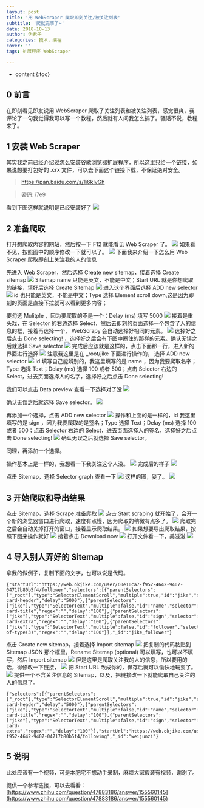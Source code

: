 ```yaml
---
layout: post
title: '用 WebScraper 爬取即刻关注/被关注列表'
subtitle: '爬就完事了~'
date: 2018-10-13
author: 伪君子
categories: 技术，编程
cover: ''
tags: 扩展程序 WebScraper

---
```


* content
{:toc}
## 0 前言
在即刻看见即友说用 WebScraper 爬取了关注列表和被关注列表，感觉很爽，我评论了一句我觉得我可以写一个教程，然后就有人问我怎么搞了。骚话不说，教程来了。

## 1 安装 Web Scraper

其实我之前已经介绍过怎么安装谷歌浏览器扩展程序，所以这里只给一个[链接](https://weijunzii.github.io/2018/10/07/Install-The-Chrome-Extension.html)，如果说想要打包好的 .crx 文件，可以去下面这个链接下载，不保证绝对安全。
>https://pan.baidu.com/s/1i6kIvGh 

>密码: i7e9

看到下图这样就说明是已经安装好了
![](https://upload-images.jianshu.io/upload_images/2989110-1136494d012af338.png)

## 2 准备爬取
打开想爬取内容的网站，然后按一下 F12 就能看见  Web Scraper 了。
![](https://upload-images.jianshu.io/upload_images/2989110-008bc9df01a25a36.png)
如果看不见，按照图中的顺序修改一下就可以了。
![](https://upload-images.jianshu.io/upload_images/2989110-c906c7e3ca5858d5.png)
下面我来介绍一下怎么用 Web Scraper 爬取即刻上关注我的人的信息

先进入 Web Scraper，然后选择 Create new sitemap，接着选择 Create sitemap
![](https://upload-images.jianshu.io/upload_images/2989110-f5d9426963bf7d36.png)
Sitemap name 只能是英文，不能是中文；Start URL 就是你想爬取的链接，填好后选择 Create Sitemap
![](https://upload-images.jianshu.io/upload_images/2989110-8d2c73f38fa5737e.png)
进入这个界面后选择 ADD new selector
![](https://upload-images.jianshu.io/upload_images/2989110-6d25ed7d7d609f40.png)
id 也只能是英文，不能是中文；Type 选择 Element scroll down,这是因为即刻的页面是直接下拉就可以看到更多内容；

要勾选 Mulitple ，因为要爬取的不是一个；Delay (ms) 填写 5000
![](https://upload-images.jianshu.io/upload_images/2989110-079d0c094af320e6.png)
接着是重头戏，在 Selector 的右边选择 Select，然后去即刻的页面选择一个包含了人的信息的框，接着再选择一个， WebScrapy 会自动选择好相同的元素。
![](https://upload-images.jianshu.io/upload_images/2989110-6cfd0a2ee8a01ac7.png)
选择好之后点击 Done selecting! ，选择好之后会有下图中圈住的那样的元素。确认无误之后就选择 Save selector 
![](https://upload-images.jianshu.io/upload_images/2989110-a1e2428a5c565ad2.png)
完成后应该就是这样的，点击下面那一行，进入新的界面进行选择
![](https://upload-images.jianshu.io/upload_images/2989110-62d0cc2e19e9a3a3.png)
注意我这里是在 _root/jike 下面进行操作的， 选择 ADD new selector
![](https://upload-images.jianshu.io/upload_images/2989110-1a87c1a81bed21bf.png)
id 填写自己能辨别的，我这里填写的是 name ，因为我要爬取名字；Type 选择 Text；Delay (ms) 选择 100 或者 500；点击 Selector 右边的 Select，进去页面选择人的名字，选择好之后点击  Done selecting! 

我们可以点击 Data preview 查看一下选择对了没
![](https://upload-images.jianshu.io/upload_images/2989110-1bd60f29ae97bb51.png)

确认无误之后就选择 Save selector。
![](https://upload-images.jianshu.io/upload_images/2989110-9521fd71f6c206a6.png)

再添加一个选择，点击 ADD new selector
![](https://upload-images.jianshu.io/upload_images/2989110-9feb4206185f1086.png)
操作和上面的是一样的，id 我这里填写的是 sign ，因为我要爬取的是签名；Type 选择 Text；Delay (ms) 选择 100 或者 500；点击 Selector 右边的 Select，进去页面选择人的签名，选择好之后点击  Done selecting! 
![](https://upload-images.jianshu.io/upload_images/2989110-b16a9e4f49157ed0.png)
确认无误之后就选择 Save selector。

同理，再添加一个选择。

操作基本上是一样的，我想看一下我关注这个人没。
![](https://upload-images.jianshu.io/upload_images/2989110-5032476dd2fe3e0a.png)
完成后的样子
![](https://upload-images.jianshu.io/upload_images/2989110-291978c13037261d.png)

点击 Sitemap，选择 Selector graph 查看一下
![](https://upload-images.jianshu.io/upload_images/2989110-7df04b7fdfe40b46.png?)
这样的图，妥了。
![](https://upload-images.jianshu.io/upload_images/2989110-fbeb0a6d6cbafae6.png)

## 3 开始爬取和导出结果
点击 Sitemap，选择 Scrape 准备爬取
![](https://upload-images.jianshu.io/upload_images/2989110-32eed2fc02463c6e.png)
点击 Start scraping 就开始了，会开一个新的浏览器窗口进行爬取，速度有点慢，因为爬取的稍微有点多了。
![](https://upload-images.jianshu.io/upload_images/2989110-8ee772acf5348309.png)
爬取完之后会自动关掉打开的窗口，接着显示爬取结果。
![](https://upload-images.jianshu.io/upload_images/2989110-a08bfa8cf83f7bc9.png)
如果想要导出爬取结果，按照下图来操作就好
![](https://upload-images.jianshu.io/upload_images/2989110-e2d43fee7b5e4442.png)
接着点击 Download now
![](https://upload-images.jianshu.io/upload_images/2989110-ac6e8ac3f1d48c28.png)
打开文件看一下，美滋滋
![](https://upload-images.jianshu.io/upload_images/2989110-42a8ae39425ac44a.png)

##  4 导入别人弄好的 Sitemap
拿我的做例子，复制下面的文字，也可以说是代码。
```
{"startUrl":"https://web.okjike.com/user/60e10ca7-f952-4642-9407-04717b80b5f4/follower","selectors":[{"parentSelectors":["_root"],"type":"SelectorElementScroll","multiple":true,"id":"jike","selector":"div.user-card-header","delay":"5000"},{"parentSelectors":["jike"],"type":"SelectorText","multiple":false,"id":"name","selector":"h1.user-card-title","regex":"","delay":"100"},{"parentSelectors":["jike"],"type":"SelectorText","multiple":false,"id":"sign","selector":"p.user-card-extra","regex":"","delay":"100"},{"parentSelectors":["jike"],"type":"SelectorText","multiple":false,"id":"follower","selector":"div:nth-of-type(3)","regex":"","delay":"100"}],"_id":"jike_follower"}
```
点击 Create new sitemap，接着选择 Import sitemap
![](https://upload-images.jianshu.io/upload_images/2989110-8c6d71e73f90060d.png)
把复制的代码黏贴到 Sitemap JSON 那个框里，Rename Sitemap (optional) 可以填写，也可以不填写，然后 Import sitemap 
![](https://upload-images.jianshu.io/upload_images/2989110-d7e136dc2060fa24.png)
但是这里是爬取关注我的人的信息，所以要用的话，得修改一下链接，
![](https://upload-images.jianshu.io/upload_images/2989110-12ecee5ddf861bf3.png)
把 Start URL 改成你的，保存后就可以愉快地玩耍了。
![](https://upload-images.jianshu.io/upload_images/2989110-610ca2b0f843d1cf.png)
提供一个不含关注信息的 Sitemap，以及，把链接改一下就能爬取自己关注的人的信息了。
```
{"selectors":[{"parentSelectors":["_root"],"type":"SelectorElementScroll","multiple":true,"id":"jike","selector":"div.user-card-header","delay":"5000"},{"parentSelectors":["jike"],"type":"SelectorText","multiple":false,"id":"name","selector":"h1.user-card-title","regex":"","delay":"100"},{"parentSelectors":["jike"],"type":"SelectorText","multiple":false,"id":"sign","selector":"p.user-card-extra","regex":"","delay":"100"}],"startUrl":"https://web.okjike.com/user/60e10ca7-f952-4642-9407-04717b80b5f4/following","_id":"weijunzi"}
```
## 5 说明
此处应该有一个视频，可是本肥宅不想动手录制，麻烦大家假装有视频，谢谢了。

提供一个参考链接，可以去看看：[https://www.zhihu.com/question/47883186/answer/155560145](https://www.zhihu.com/question/47883186/answer/155560145)